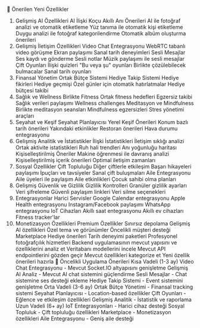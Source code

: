 🚀 Önerilen Yeni Özellikler

1. Gelişmiş AI Özellikleri
   AI İlişki Koçu
   Akıllı Anı Önerileri
   AI ile fotoğraf analizi ve otomatik etiketleme
   Yüz tanıma ile otomatik kişi etiketleme
   Duygu analizi ile fotoğraf kategorilendirme
   Otomatik albüm oluşturma önerileri
2. Gelişmiş İletişim Özellikleri
   Video Chat Entegrasyonu
   WebRTC tabanlı video görüşme
   Ekran paylaşımı
   Sanal tarih deneyimleri
   Sesli Mesajlar
   Ses kaydı ve gönderme
   Sesli notlar
   Müzik paylaşımı ile sesli mesajlar
   Çift Oyunları
   İlişki quizleri
   "Bu veya şu" oyunları
   Birlikte çözülebilecek bulmacalar
   Sanal tarih oyunları
3. Finansal Yönetim
   Ortak Bütçe Sistemi
   Hediye Takip Sistemi
   Hediye fikirleri
   Hediye geçmişi
   Özel günler için otomatik hatırlatmalar
   Hediye bütçesi takibi
4. Sağlık ve Wellness
   Birlikte Fitness
   Ortak fitness hedefleri
   Egzersiz takibi
   Sağlık verileri paylaşımı
   Wellness challenges
   Meditasyon ve Mindfulness
   Birlikte meditasyon seansları
   Mindfulness egzersizleri
   Stres yönetimi araçları
5. Seyahat ve Keşif
   Seyahat Planlayıcısı
   Yerel Keşif Önerileri
   Konum bazlı tarih önerileri
   Yakındaki etkinlikler
   Restoran önerileri
   Hava durumu entegrasyonu
6. Gelişmiş Analitik ve İstatistikler
   İlişki İstatistikleri
   İletişim sıklığı analizi
   Ortak aktivite istatistikleri
   Ruh hali trendleri
   Anı yoğunluğu haritası
   Kişiselleştirilmiş Öneriler
   Makine öğrenmesi ile davranış analizi
   Kişiselleştirilmiş içerik önerileri
   Optimal iletişim zamanları
7. Sosyal Özellikler
   Çift Topluluğu
   Diğer çiftlerle etkileşim
   Başarı hikayeleri paylaşımı
   İpuçları ve tavsiyeler
   Sanal çift buluşmaları
   Aile Entegrasyonu
   Aile üyeleri ile paylaşım
   Aile etkinlikleri
   Çocuk sahibi olma planları
8. Gelişmiş Güvenlik ve Gizlilik
   Gizlilik Kontrolleri
   Granüler gizlilik ayarları
   Veri şifreleme
   Güvenli paylaşım linkleri
   Veri silme seçenekleri
9. Entegrasyonlar
   Harici Servisler
   Google Calendar entegrasyonu
   Apple Health entegrasyonu
   Instagram/Facebook paylaşımı
   WhatsApp entegrasyonu
   IoT Cihazları
   Akıllı saat entegrasyonu
   Akıllı ev cihazları
   Fitness tracker'lar
10. Monetizasyon Özellikleri
    Premium Özellikler
    Sınırsız depolama
    Gelişmiş AI özellikleri
    Özel tema ve görünümler
    Öncelikli müşteri desteği
    Marketplace
    Hediye önerileri
    Tarih deneyimi paketleri
    Profesyonel fotoğrafçılık hizmetleri
    Backend uygulamasının mevcut yapısını ve özelliklerini analiz et
    Veritabanı modellerini incele
    Mevcut API endpointlerini gözden geçir
    Mevcut özellikleri kategorize et
    Yeni özellik önerileri hazırla
    🎯 Öncelikli Uygulama Önerileri
    Kısa Vadeli (1-3 ay)
    Video Chat Entegrasyonu - Mevcut Socket.IO altyapısını genişletme
    Gelişmiş AI Analiz - Mevcut AI chat sistemini güçlendirme
    Sesli Mesajlar - Chat sistemine ses desteği ekleme
    Hediye Takip Sistemi - Event sistemini genişletme
    Orta Vadeli (3-6 ay)
    Ortak Bütçe Yönetimi - Finansal tracking sistemi
    Seyahat Planlayıcısı - Location-based özellikler
    Çift Oyunları - Eğlence ve etkileşim özellikleri
    Gelişmiş Analitik - İstatistik ve raporlama
    Uzun Vadeli (6+ ay)
    IoT Entegrasyonları - Harici cihaz desteği
    Sosyal Topluluk - Çift topluluğu özellikleri
    Marketplace - Monetizasyon özellikleri
    Aile Entegrasyonu - Geniş aile desteği
